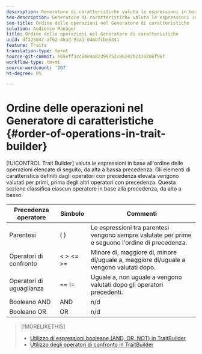 ```yaml
---
description: Generatore di caratteristiche valuta le espressioni in base all'ordine delle operazioni elencate di seguito, da alta a bassa precedenza. Gli elementi di caratteristica definiti dagli operatori con precedenza elevata vengono valutati per primi, prima degli altri operatori con precedenza. Questa sezione classifica ciascun operatore in base alla precedenza, da alto a basso.
seo-description: Generatore di caratteristiche valuta le espressioni in base all'ordine delle operazioni elencate di seguito, da alta a bassa precedenza. Gli elementi di caratteristica definiti dagli operatori con precedenza elevata vengono valutati per primi, prima degli altri operatori con precedenza. Questa sezione classifica ciascun operatore in base alla precedenza, da alto a basso.
seo-title: Ordine delle operazioni nel Generatore di caratteristiche
solution: Audience Manager
title: Ordine delle operazioni nel Generatore di caratteristiche
uuid: df325047-af62-45ad-9ca1-046bfcbe5341
feature: Traits
translation-type: tm+mt
source-git-commit: e05eff3cc04e4a82399752c862e2b2370286f96f
workflow-type: tm+mt
source-wordcount: '207'
ht-degree: 0%

---
```



# Ordine delle operazioni nel Generatore di caratteristiche {#order-of-operations-in-trait-builder}

[!UICONTROL Trait Builder] valuta le espressioni in base all&#39;ordine delle operazioni elencate di seguito, da alta a bassa precedenza. Gli elementi di caratteristica definiti dagli operatori con precedenza elevata vengono valutati per primi, prima degli altri operatori con precedenza. Questa sezione classifica ciascun operatore in base alla precedenza, da alto a basso.

<!-- c_tb_operator_precedence.xml -->

<table id="table_F0FA45B652C7464B90D35526817110FF"> 
 <thead> 
  <tr> 
   <th colname="col1" class="entry"> Precedenza operatore </th> 
   <th colname="col2" class="entry"> Simbolo </th> 
   <th colname="col3" class="entry"> Commenti </th> 
  </tr> 
 </thead>
 <tbody> 
  <tr> 
   <td colname="col1"> Parentesi </td> 
   <td colname="col2"> ( ) </td> 
   <td colname="col3"> Le espressioni tra parentesi vengono sempre valutate per prime e seguono l'ordine di precedenza. </td> 
  </tr> 
  <tr> 
   <td colname="col1"> Operatori di confronto </td> 
   <td colname="col2"> &lt; &gt; &lt;= &gt;= </td> 
   <td colname="col3"> Minore di, maggiore di, minore di/uguale a, maggiore di/uguale a vengono valutati dopo. </td> 
  </tr> 
  <tr> 
   <td colname="col1"> Operatori di uguaglianza </td> 
   <td colname="col2"> == != </td> 
   <td colname="col3"> Uguale a, non uguale a vengono valutati dopo gli operatori precedenti. </td> 
  </tr> 
  <tr> 
   <td colname="col1">Booleano <span class="wintitle"> AND</span> </td> 
   <td colname="col2"><span class="wintitle"> AND</span> </td> 
   <td colname="col3" morerows="1"> n/d </td> 
  </tr> 
  <tr> 
   <td colname="col1">Booleano <span class="wintitle"> OR</span> </td> 
   <td colname="col2"><span class="wintitle"> OR</span> </td> 
   <td colname="col3" morerows="1"> n/d </td> 
  </tr> 
 </tbody>
</table>

>[!MORELIKETHIS]
>
>* [Utilizzo di espressioni booleane (AND, OR, NOT) in TraitBuilder](../../reference/boolean-expressions-tsb.md)
>* [Utilizzo degli operatori di confronto in TraitBuilder](../../features/traits/trait-comparison-operators.md)


